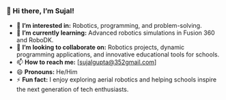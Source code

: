 ### 👋 Hi there, I’m Sujal!
- 👀 **I’m interested in:** Robotics, programming, and problem-solving.  
- 🌱 **I’m currently learning:** Advanced robotics simulations in Fusion 360 and RoboDK.  
- 💞️ **I’m looking to collaborate on:** Robotics projects, dynamic programming applications, and innovative educational tools for schools.  
- 📫 **How to reach me:** [sujalgupta@352gmail.com]  
- 😄 **Pronouns:** He/Him  
- ⚡ **Fun fact:** I enjoy exploring aerial robotics and helping schools inspire the next generation of tech enthusiasts.  

<!---
Sujal861/Sujal861 is a ✨ special ✨ repository because its `README.md` (this file) appears on your GitHub profile.
You can click the Preview link to take a look at your changes.
--->
